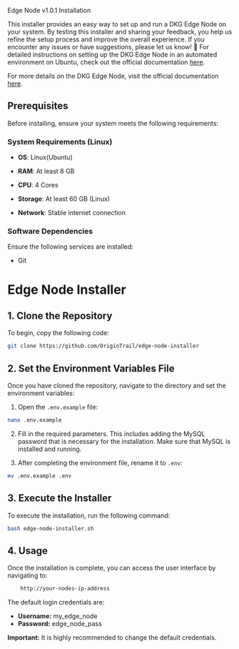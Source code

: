 Edge Node v1.0.1 Installation

This installer provides an easy way to set up and run a DKG Edge Node on your system. 
By testing this installer and sharing your feedback, you help us refine the setup process and improve the overall experience. If you encounter any issues or have suggestions, please let us know! 🐛
For detailed instructions on setting up the DKG Edge Node in an automated environment on Ubuntu, check out the official documentation [here](https://docs.origintrail.io/build-with-dkg/dkg-edge-node/run-an-edge-node/automated-environment-setup-ubuntu).

For more details on the DKG Edge Node, visit the official documentation [here](https://docs.origintrail.io/build-with-dkg/dkg-edge-node).
## Prerequisites

Before installing, ensure your system meets the following requirements:



### System Requirements (Linux)



- **OS**: Linux(Ubuntu)

- **RAM**: At least 8 GB

- **CPU**: 4 Cores

- **Storage**: At least 60 GB (Linux)

- **Network**: Stable internet connection



### Software Dependencies

Ensure the following services are installed:

- Git


# Edge Node Installer

## 1. Clone the Repository
To begin, copy the following code:

 ```bash
git clone https://github.com/OriginTrail/edge-node-installer
```


## 2. Set the Environment Variables File
Once you have cloned the repository, navigate to the directory and set the environment variables:

1. Open the `.env.example` file:

 ```bash
nano .env.example
```

2. Fill in the required parameters. This includes adding the MySQL password that is necessary for the installation. Make sure that MySQL is installed and running.

3. After completing the environment file, rename it to `.env`:

 ```bash
mv .env.example .env
```


## 3. Execute the Installer
To execute the installation, run the following command:

 ```bash
bash edge-node-installer.sh
```


## 4. Usage
Once the installation is complete, you can access the user interface by navigating to:

```bash
    http://your-nodes-ip-address
```

The default login credentials are:

- **Username:** my_edge_node
- **Password:** edge_node_pass

**Important:** It is highly recommended to change the default credentials. 